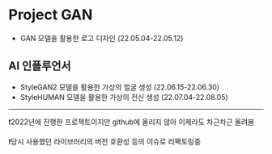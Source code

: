 # Project GAN
* GAN 모델을 활용한 로고 디자인 (22.05.04-22.05.12)

## AI 인플루언서
* StyleGAN2 모델을 활용한 가상의 얼굴 생성 (22.06.15-22.06.30)
* StyleHUMAN 모델을 활용한 가상의 전신 생성 (22.07.04-22.08.05)
----------------------------

❗2022년에 진행한 프로젝트이지만 github에 올리지 않아 이제라도 차근차근 올려봄

❗당시 사용했던 라이브러리의 버전 호환성 등의 이슈로 리팩토링중
